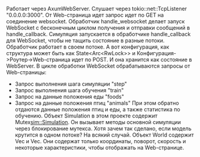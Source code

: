 Работает через AxumWebServer.
Слушает через tokio::net::TcpListener "0.0.0.0:3000".
От Web-страница идет запрос идет по GET на соединение websocket. Обработчик handle_websocket делает запуск WebSocket с бесконечным циклом получения и отправки сообщений в handle_callback.
Симуляция запускается в обработчике handle_callback для WebSocket, чтобы не тащить состояние в разные потоки. Обработчик работает в своем потоке.
А вот конфигурация, как структура может быть как State<Arc<RwLock<Config>>> и Конфигурация->Роутер->Web-страница идет по POST. И она хранится как состояние в WebServer.
В цикле обработки WebSocket обрабатываются запросы от Web-страницы:
- Запрос выполнения шага симуляции "step"
- Запрос выполнения шага обучения "train"
- Запрос на данные положения еды "foods"
- Запрос на данные положения птиц "animals"
При этом обратно отдаются данные положения птиц и еды, а также статистика по обучению.
Объект Simulation в этом проекте содержит Mutex<sim::Simulation>. Он вызывает методы основной симуляции через блокирование мутекса. Хотя зачем так сделано, если модель крутится в одном потоке? На всякий случай.
Объект World содержит Vec<Animal> и Vec<Food>. Они содержат только координаты, поворот, скорость и некоторые характеристики, чтобы отображать на Web-странице.
